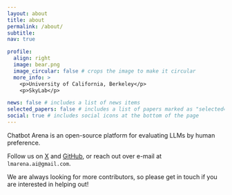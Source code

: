 ```yaml
---
layout: about
title: about
permalink: /about/
subtitle:
nav: true

profile:
  align: right
  image: bear.png
  image_circular: false # crops the image to make it circular
  more_info: >
    <p>University of California, Berkeley</p>
    <p>SkyLab</p>

news: false # includes a list of news items
selected_papers: false # includes a list of papers marked as "selected={true}"
social: true # includes social icons at the bottom of the page
---
```


Chatbot Arena is an open-source platform for evaluating LLMs by human preference. 

Follow us on [X](https://x.com/lmsysorg) and [GitHub](https://github.com/chatbot-arena), or reach out over e-mail at `lmarena.ai@gmail.com`.

We are always looking for more contributors, so please get in touch if you are interested in helping out!
